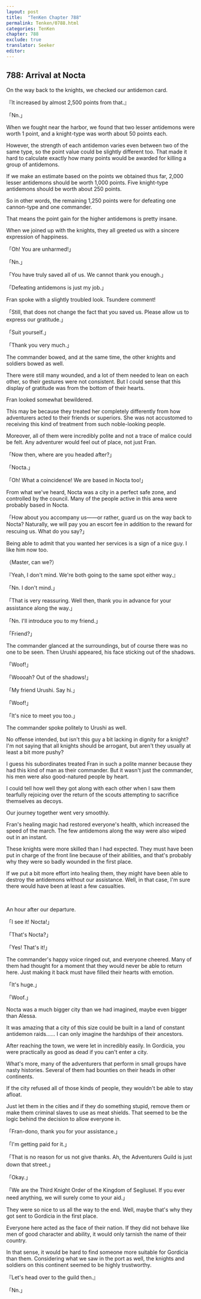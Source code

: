 ```yaml
---
layout: post
title:  "TenKen Chapter 788"
permalink: Tenken/0788.html
categories: TenKen
chapter: 788
exclude: true
translator: Seeker
editor: 
---
```

<h2>788: Arrival at Nocta</h2>

On the way back to the knights, we checked our antidemon card.

『It increased by almost 2,500 points from that.』

「Nn.」

When we fought near the harbor, we found that two lesser antidemons were worth 1 point, and a knight-type was worth about 50 points each.

However, the strength of each antidemon varies even between two of the same type, so the point value could be slightly different too. That made it hard to calculate exactly how many points would be awarded for killing a group of antidemons.

If we make an estimate based on the points we obtained thus far, 2,000 lesser antidemons should be worth 1,000 points. Five knight-type antidemons should be worth about 250 points.

So in other words, the remaining 1,250 points were for defeating one cannon-type and one commander.

That means the point gain for the higher antidemons is pretty insane.

When we joined up with the knights, they all greeted us with a sincere expression of happiness.

「Oh! You are unharmed!」

「Nn.」

「You have truly saved all of us. We cannot thank you enough.」

「Defeating antidemons is just my job.」

Fran spoke with a slightly troubled look. Tsundere comment!

「Still, that does not change the fact that you saved us. Please allow us to express our gratitude.」

「Suit yourself.」

「Thank you very much.」

The commander bowed, and at the same time, the other knights and soldiers bowed as well.

There were still many wounded, and a lot of them needed to lean on each other, so their gestures were not consistent. But I could sense that this display of gratitude was from the bottom of their hearts.

Fran looked somewhat bewildered.

This may be because they treated her completely differently from how adventurers acted to their friends or superiors. She was not accustomed to receiving this kind of treatment from such noble-looking people.

Moreover, all of them were incredibly polite and not a trace of malice could be felt. Any adventurer would feel out of place, not just Fran.

「Now then, where are you headed after?」

「Nocta.」

「Oh! What a coincidence! We are based in Nocta too!」

From what we've heard, Nocta was a city in a perfect safe zone, and controlled by the council. Many of the people active in this area were probably based in Nocta.

「How about you accompany us――or rather, guard us on the way back to Nocta? Naturally, we will pay you an escort fee in addition to the reward for rescuing us. What do you say?」

Being able to admit that you wanted her services is a sign of a nice guy. I like him now too.

（Master, can we?）

『Yeah, I don't mind. We're both going to the same spot either way.』

「Nn. I don't mind.」

「That is very reassuring. Well then, thank you in advance for your assistance along the way.」

「Nn. I'll introduce you to my friend.」

「Friend?」

The commander glanced at the surroundings, but of course there was no one to be seen. Then Urushi appeared, his face sticking out of the shadows.

「Woof!」

「Woooah? Out of the shadows!」

「My friend Urushi. Say hi.」

「Woof!」

「It's nice to meet you too.」

The commander spoke politely to Urushi as well.

No offense intended, but isn't this guy a bit lacking in dignity for a knight? I'm not saying that all knights should be arrogant, but aren't they usually at least a bit more pushy?

I guess his subordinates treated Fran in such a polite manner because they had this kind of man as their commander. But it wasn't just the commander, his men were also good-natured people by heart.

I could tell how well they got along with each other when I saw them tearfully rejoicing over the return of the scouts attempting to sacrifice themselves as decoys.

Our journey together went very smoothly.

Fran's healing magic had restored everyone's health, which increased the speed of the march. The few antidemons along the way were also wiped out in an instant.

These knights were more skilled than I had expected. They must have been put in charge of the front line because of their abilities, and that's probably why they were so badly wounded in the first place.

If we put a bit more effort into healing them, they might have been able to destroy the antidemons without our assistance. Well, in that case, I'm sure there would have been at least a few casualties.


<br>

An hour after our departure.

「I see it! Nocta!」

「That's Nocta?」

「Yes! That's it!」

The commander's happy voice ringed out, and everyone cheered. Many of them had thought for a moment that they would never be able to return here. Just making it back must have filled their hearts with emotion.

「It's huge.」

「Woof.」

Nocta was a much bigger city than we had imagined, maybe even bigger than Alessa.

It was amazing that a city of this size could be built in a land of constant antidemon raids…… I can only imagine the hardships of their ancestors.

After reaching the town, we were let in incredibly easily. In Gordicia, you were practically as good as dead if you can't enter a city.

What's more, many of the adventurers that perform in small groups have nasty histories. Several of them had bounties on their heads in other continents.

If the city refused all of those kinds of people, they wouldn't be able to stay afloat.

Just let them in the cities and if they do something stupid, remove them or make them criminal slaves to use as meat shields. That seemed to be the logic behind the decision to allow everyone in.

「Fran-dono, thank you for your assistance.」

「I'm getting paid for it.」

「That is no reason for us not give thanks. Ah, the Adventurers Guild is just down that street.」

「Okay.」

「We are the Third Knight Order of the Kingdom of Segilusel. If you ever need anything, we will surely come to your aid.」

They were so nice to us all the way to the end. Well, maybe that's why they got sent to Gordicia in the first place.

Everyone here acted as the face of their nation. If they did not behave like men of good character and ability, it would only tarnish the name of their country.

In that sense, it would be hard to find someone more suitable for Gordicia than them. Considering what we saw in the port as well, the knights and soldiers on this continent seemed to be highly trustworthy.

『Let's head over to the guild then.』

「Nn.」



